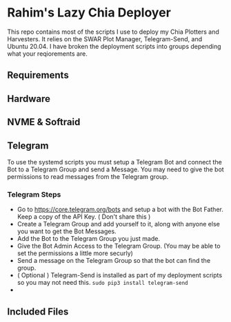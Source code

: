 # Rahim's Lazy Chia Deployer

This repo contains most of the scripts I use to deploy my Chia Plotters and Harvesters. It relies on the SWAR Plot Manager, Telegram-Send, and Ubuntu 20.04. I have broken the deployment scripts into groups depending what your reqiorements are.

## Requirements

## Hardware

## NVME & Softraid

## Telegram

To use the systemd scripts you must setup a Telegram Bot and connect the Bot to a Telegram Group and send a Message. You may need to give the bot permissions to read messages from the Telegram group.

### Telegram Steps

 - Go to https://core.telegram.org/bots and setup a bot with the Bot Father. Keep a copy of the API Key. ( Don't share this )
 - Create a Telegram Group and add yourself to it, along with anyone else you want to get the Bot Messages.
 - Add the Bot to the Telegram Group you just made.
 - Give the Bot Admin Access to the Telegram Group. (You may be able to set the permissions a little more securly)
 - Send a message on the Telegram Group so that the bot can find the group.
 - ( Optional ) Telegram-Send is installed as part of my deployment scripts so you may not need this. `sudo pip3 install telegram-send`
 - 



## Included Files
